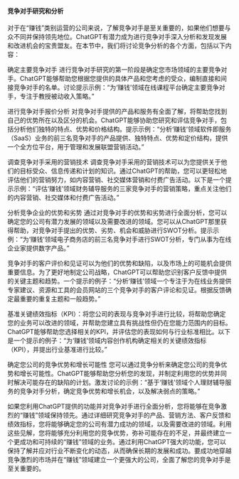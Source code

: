 #### 竞争对手研究和分析

对于在“赚钱”类别运营的公司来说，了解竞争对手是至关重要的，如果他们想要与众不同并保持领先地位。ChatGPT有潜力成为进行竞争对手深入分析和发现发展和改进机会的宝贵盟友。在本节中，我们将讨论竞争分析的各个方面，包括以下内容：

确定主要竞争对手 进行竞争对手研究的第一阶段是确定您市场领域的主要竞争对手。ChatGPT能够帮助您根据您提供的具体产品和您考虑的受众，编制直接和间接竞争对手的名单。讨论提示示例：“为‘赚钱’领域在线课程平台确定主要竞争对手，专注于教授被动收入策略。”

进行竞争对手报价分析 对竞争对手提供的产品和服务有全面了解，将帮助您找到自己的优势所在以及区分的机会。ChatGPT能够协助您研究和评估竞争对手，包括分析他们独特的特点、优势和价格结构。提示示例：“分析‘赚钱’领域软件即服务（SaaS）业务的前三名竞争对手的产品提供、独特特点、优势和定价结构，提供一个全方位平台，用于管理和发展联盟营销活动。”

调查竞争对手采用的营销技术 调查竞争对手采用的营销技术可以为您提供关于他们的目标受众、信息传递和计划的知识。通过ChatGPT的帮助，您可以更轻松地评估他们的营销努力，如内容营销、社交媒体营销和付费广告活动。以下是一个提示示例：“评估‘赚钱’领域财务辅导服务的三家竞争对手的营销策略，重点关注他们的内容营销、社交媒体和付费广告活动。”

分析竞争企业的优势和劣势 通过对竞争对手的优势和劣势进行全面分析，您可以确定您的公司有潜力发展的领域以及需要改进的领域。您可以从ChatGPT那里获得帮助，对竞争对手提出的优势、劣势、机会和威胁进行SWOT分析。提示示例：“为‘赚钱’领域电子商务店的前三名竞争对手进行SWOT分析，专门从事为在线企业家提供数字产品。”

竞争对手的客户评价和见证可以为他们的优势和缺陷，以及市场上的可能机会提供重要信息。为了更好地制定公司战略，ChatGPT可以帮助您识别客户反馈中提供的关键主题和趋势。一个提示的例子：“分析‘赚钱’领域一个专注于为在线业务提供专家建议、资源和工具的会员网站的三个竞争对手的客户评论和见证。根据反馈确定最重要的重复主题和一般趋势。”

基准关键绩效指标（KPI）：将您公司的表现与竞争对手进行比较，将帮助您确定您的业务可以改进的领域，并帮助您建立具有挑战性但仍在您能力范围内的目标。ChatGPT能够帮助您选择相关的KPI，并评估您的表现如何与行业标准相比。以下是一个提示的例子：“为‘赚钱’领域内容创作机构确定相关的关键绩效指标（KPI），并提出行业基准进行比较。”

确定您公司的竞争优势和增长可能性 您可以通过竞争分析来确定您公司的竞争优势和增长可能性。ChatGPT能够帮助您分析您的发现，并制定利用您的优势并同时解决可能存在的缺陷的计划。激发讨论的示例：“基于‘赚钱’领域个人理财辅导服务的竞争对手分析，确定竞争优势和增长机会，以及解决弱点的策略。”

如果您利用ChatGPT提供的功能并对竞争对手进行全面分析，您将能够在竞争激烈的“赚钱”领域保持领先。通过详细研究竞争对手的产品、营销方法、客户反馈和绩效指标，您将能够确定您的公司有潜力成功的领域，以及需要改进的领域。利用这些见解，您将能够充分利用您的竞争优势，弥补可能存在的不足，并最终建立一个更成功和可持续的“赚钱”领域的业务。通过利用ChatGPT强大的功能，您可以保持了解并应对行业不断变化的动态，从而确保长期的发展和成功。要成功地穿越竞争激烈的市场并在“赚钱”领域建立一个更强大的公司，全面了解您的竞争对手是至关重要的。
